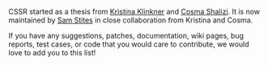 CSSR started as a thesis from [Kristina Klinkner](kklinkner@gmail.com) and [Cosma Shalizi](cshalizi@stat.cmu.edu). It is now maintained by [Sam Stites](sam@stites.io) in close collaboration from Kristina and Cosma.

If you have any suggestions, patches, documentation, wiki pages, bug reports, test cases, or code that you would care to contribute, we would love to add you to this list!

